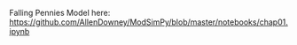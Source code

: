  Falling Pennies Model here:   https://github.com/AllenDowney/ModSimPy/blob/master/notebooks/chap01.ipynb
